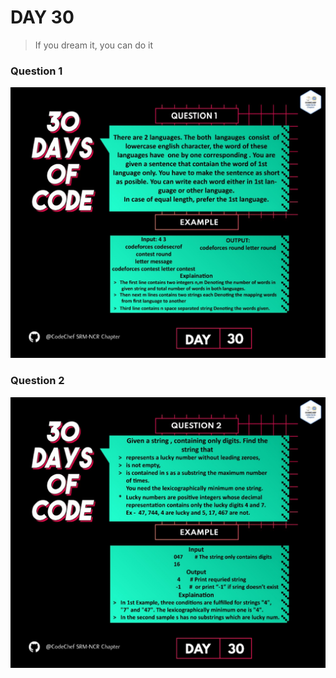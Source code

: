 # DAY 30
> If you dream it, you can do it
### Question 1
<p align="center">
  <img width="auto" height="auto" src="../../.github/Day30-1.jpeg">
</p>

### Question 2
<p align="center">
  <img width="auto" height="auto" src="../../.github/Day30-2.jpeg">
</p>
